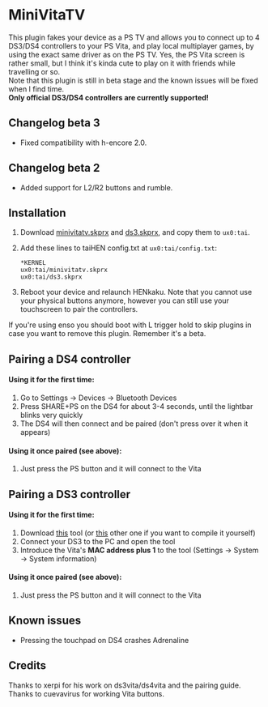 # MiniVitaTV

This plugin fakes your device as a PS TV and allows you to connect up to 4 DS3/DS4 controllers to your PS Vita, and play local multiplayer games, by using the exact same driver as on the PS TV. Yes, the PS Vita screen is rather small, but I think it's kinda cute to play on it with friends while travelling or so.  
Note that this plugin is still in beta stage and the known issues will be fixed when I find time.  
**Only official DS3/DS4 controllers are currently supported!**

## Changelog beta 3
- Fixed compatibility with h-encore 2.0.

## Changelog beta 2
- Added support for L2/R2 buttons and rumble.

## Installation

1. Download [minivitatv.skprx](https://github.com/TheOfficialFloW/MiniVitaTV/releases/download/v0.3/minivitatv.skprx) and [ds3.skprx](https://github.com/TheOfficialFloW/MiniVitaTV/releases/download/v0.3/ds3.skprx), and copy them to `ux0:tai`.

2. Add these lines to taiHEN config.txt at `ux0:tai/config.txt`:

   ```
   *KERNEL
   ux0:tai/minivitatv.skprx
   ux0:tai/ds3.skprx
   ```

3. Reboot your device and relaunch HENkaku. Note that you cannot use your physical buttons anymore, however you can still use your touchscreen to pair the controllers.

If you're using enso you should boot with L trigger hold to skip plugins in case you want to remove this plugin. Remember it's a beta.

## Pairing a DS4 controller

#### Using it for the first time:

1. Go to Settings → Devices → Bluetooth Devices
2. Press SHARE+PS on the DS4 for about 3-4 seconds, until the lightbar blinks very quickly
3. The DS4 will then connect and be paired (don't press over it when it appears)

#### Using it once paired (see above):

1. Just press the PS button and it will connect to the Vita

## Pairing a DS3 controller

#### Using it for the first time:

1. Download [this](http://dancingpixelstudios.com/sixaxis-controller/sixaxispairtool/) tool (or [this](https://help.ubuntu.com/community/Sixaxis?action=AttachFile&do=get&target=sixpair.c) other one if you want to compile it yourself)
2. Connect your DS3 to the PC and open the tool
3. Introduce the Vita's **MAC address plus 1** to the tool (Settings → System → System information)

#### Using it once paired (see above):
1. Just press the PS button and it will connect to the Vita

## Known issues

- Pressing the touchpad on DS4 crashes Adrenaline

## Credits

Thanks to xerpi for his work on ds3vita/ds4vita and the pairing guide.
Thanks to cuevavirus for working Vita buttons.
